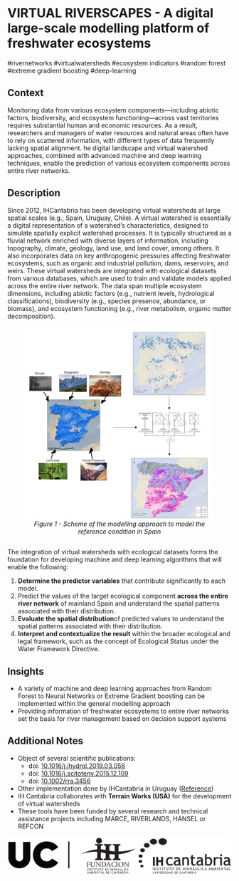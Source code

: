 # VIRTUAL RIVERSCAPES - A digital large-scale modelling platform of freshwater ecosystems 
#rivernetworks #virtualwatersheds #ecosystem indicators #random forest #extreme gradient boosting #deep-learning

## Context

Monitoring data from various ecosystem components—including abiotic factors, biodiversity, and ecosystem functioning—across vast territories requires substantial human and economic resources. As a result, researchers and managers of water resources and natural areas often have to rely on scattered information, with different types of data frequently lacking spatial alignment. he digital landscape and virtual watershed approaches, combined with advanced machine and deep learning techniques, enable the prediction of various ecosystem components across entire river networks. 

## Description


Since 2012, IHCantabria has been developing virtual watersheds at large spatial scales (e.g., Spain, Uruguay, Chile). A virtual watershed is essentially a digital representation of a watershed’s characteristics, designed to simulate spatially explicit watershed processes. It is typically structured as a fluvial network enriched with diverse layers of information, including topography, climate, geology, land use, and land cover, among others. It also incorporates data on key anthropogenic pressures affecting freshwater ecosystems, such as organic and industrial pollution, dams, reservoirs, and weirs.
These virtual watersheds are integrated with ecological datasets from various databases, which are used to train and validate models applied across the entire river network. The data span multiple ecosystem dimensions, including abiotic factors (e.g., nutrient levels, hydrological classifications), biodiversity (e.g., species presence, abundance, or biomass), and ecosystem functioning (e.g., river metabolism, organic matter decomposition). 


<figure align="center">
   <img src="../_static/images/Imagen REEFCON.jpg" alt="Modelling approach REFCON" />
   <figcaption><i>Figure 1 - Scheme of the modelling approach to model the reference condition in Spain</i></figcaption>
</figure>

##

The integration of virtual watersheds with ecological datasets forms the foundation for developing machine and deep learning algorithms that will enable the following:

1. **Determine the predictor variables** that contribute significantly to each model.
2. Predict the values of the target ecological component **across the entire river network** of mainland Spain and understand the spatial patterns associated with their distribution.
3. **Evaluate the spatial distribution**of predicted values to understand the spatial patterns associated with their distribution.
4. **Interpret and contextualize the result** within the broader ecological and legal framework, such as the concept of Ecological Status under the Water Framework Directive.

## Insights

* A variety of machine and deep learning approaches from Random Forest to Neural Networks or Extreme Gradient boosting can be implemented within the general modelling approach
* Providing information of freshwater ecosystems to entire river networks set the basis for river management based on decision support systems

## Additional Notes

* Object of several scientific publications:
    *    doi: [10.1016/j.jhydrol.2019.03.056](https://doi.org/10.1016/j.jhydrol.2019.03.056)
    *    doi: [10.1016/j.scitotenv.2015.12.109](http://dx.doi.org/10.1016/j.scitotenv.2015.12.109)
    *    doi: [10.1002/rra.3456](https://doi.org/10.1002/rra.3456)                         
* Other implementation done by IHCantabria in Uruguay ([Reference](https://saras-institute.org/es/cuencas-virtuales/))
* IH Cantabria collaborates with **Terrain Works (USA)** for the development of virtual watersheds
* These tools have been funded by several research and technical assistance projects including MARCE, RIVERLANDS, HANSEL or REFCON


<p align="center">
<img align="center" src="../_static/images/UC+FIHAC+IHCantabrianegro.png" width="500"/>
</p>

